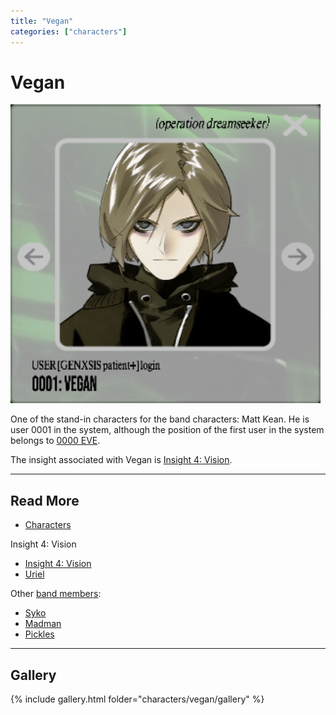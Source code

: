 ```yaml
---
title: "Vegan"
categories: ["characters"]
---
```


# Vegan

![Avatar for Vegan](https://raw.githubusercontent.com/bmth-arg-wiki/wiki-assets/main/characters/vegan/1vegan.png)

One of the stand-in characters for the band characters: Matt Kean. He is user 0001 in the system, 
although the position of the first user in the system belongs to [0000 EVE](eve).


The insight associated with Vegan is [Insight 4: Vision](../lore/insight4-vision).

***

## Read More

- [Characters](../characters)

Insight 4: Vision

- [Insight 4: Vision](../lore/insight4-vision)
- [Uriel](uriel)

Other [band members](../characters#band-members):

- [Syko](syko)
- [Madman](madman)
- [Pickles](pickles)

***

## Gallery

{% include gallery.html folder="characters/vegan/gallery" %}